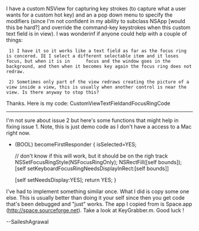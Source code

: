 I have a custom NSView for capturing key strokes (to capture what a user wants for a custom hot key) and an a pop down menu to specify the modifiers (since I'm not confident in my ability to subclass NSApp [would this be hard?] and override the command-key keystrokes when this custom text field is in view). I was wonderinf if anyone could help with a couple of things:

     1) I have it so it works like a text field as far as the focus ring is concered. IE I select a different selectable item and it loses focus, but when it is in      focus and the window goes in the background, and then when it becomes key again the focus ring does not redraw.

     2) Sometimes only part of the view redraws creating the picture of a view inside a view, this is usually when another control is near the view. Is there anyway to stop this?


Thanks. Here is my code: CustomViewTextFieldandFocusRingCode

----

I'm not sure about issue 2 but here's some functions that might help in fixing issue 1.  Note, this is just demo code as I don't have a access to a Mac right now.
    
- (BOOL) becomeFirstResponder
{
   isSelected=YES;
   
   // don't know if this will work, but it should be on the righ track
   NSSetFocusRingStyle(NSFocusRingOnly);
   NSRectFill([self bounds]);
   [self setKeyboardFocusRingNeedsDisplayInRect:[self bounds]]

   [self setNeedsDisplay:YES];
   return YES;
}


I've had to implement something similar once.  What I did is copy some one else.  This is usually better than doing it your self since then you get code that's been debugged and "just" works.  The app I copied from is Space.app (http://space.sourceforge.net).  Take a look at KeyGrabber.m. Good luck !

--SaileshAgrawal

